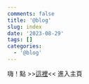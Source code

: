 ```yaml
---
comments: false
title: '@blog'
slug: index
date: '2023-08-29'
tags: []
categories:
  - '@blog'
---
```


嗨！點 >>[這裡](/)<< 進入主頁
